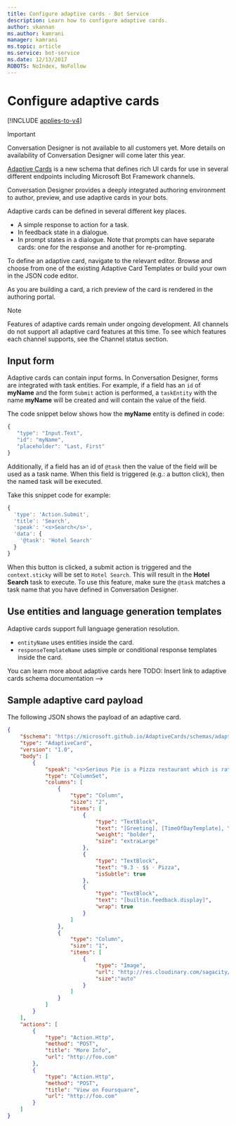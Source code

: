 ```yaml
---
title: Configure adaptive cards - Bot Service
description: Learn how to configure adaptive cards.
author: vkannan
ms.author: kamrani
manager: kamrani
ms.topic: article
ms.service: bot-service
ms.date: 12/13/2017
ROBOTS: NoIndex, NoFollow
---
```


# Configure adaptive cards

[!INCLUDE [applies-to-v4](../includes/applies-to-v4-current.md)]

> [!IMPORTANT]
> Conversation Designer is not available to all customers yet. More details on
> availability of Conversation Designer will come later this year.

[Adaptive Cards](https://adaptivecards.io) is a new schema that defines rich UI cards for use in several  different endpoints including Microsoft Bot Framework channels. 

Conversation Designer provides a deeply integrated authoring environment to author, preview, and use adaptive cards in your bots.

Adaptive cards can be defined in several different key places.

- A simple response to action for a task.
- In feedback state in a dialogue.
- In prompt states in a dialogue. Note that prompts can have separate cards: one for the response and another for re-prompting.

To define an adaptive card, navigate to the relevant editor. Browse and choose from one of the existing Adaptive Card 
Templates or build your own in the JSON code editor. 

As you are building a card, a rich preview of the card is rendered in the authoring portal.

> [!NOTE]
> Features of adaptive cards remain under ongoing development. All channels do not support all adaptive card features at this time. To see which features each channel supports, see the Channel status section.

## Input form

Adaptive cards can contain input forms. In Conversation Designer, forms are integrated with task entities. For example, if a field has an `id` of **myName** and the form `Submit` action is performed, a `taskEntity` with the name **myName** will be created and will contain the value of the field. 

The code snippet below shows how the **myName** entity is defined in code:

```javascript
{
   "type": "Input.Text",
   "id": "myName",
   "placeholder": "Last, First"
}
```

Additionally, if a field has an id of `@task` then the value of the field will be used as a task name. When this field is triggered (e.g.: a button click), then the named task will be executed. 

Take this snippet code for example:

```javascript
{
  'type': 'Action.Submit',
  'title': 'Search',
  'speak': '<s>Search</s>',
  'data': {
    '@task': 'Hotel Search'
  }
}
```

When this button is clicked, a submit action is triggered and the `context.sticky` will be set to `Hotel Search`. This will result in the **Hotel Search** task to execute. To use this feature, make sure the `@task` matches a task name that you have defined in Conversation Designer.

## Use entities and language generation templates
Adaptive cards support full language generation resolution.

* `entityName` uses entities inside the card.
* `responseTemplateName` uses simple or conditional response templates inside the card.

You can learn more about adaptive cards here  TODO: Insert link to adaptive cards schema documentation -->

## Sample adaptive card payload

The following JSON shows the payload of an adaptive card.

```json
{
    "$schema": "https://microsoft.github.io/AdaptiveCards/schemas/adaptive-card.json",
    "type": "AdaptiveCard",
    "version": "1.0",
    "body": [
        {
            "speak": "<s>Serious Pie is a Pizza restaurant which is rated 9.3 by customers.</s>",
            "type": "ColumnSet",
            "columns": [
                {
                    "type": "Column",
                    "size": "2",
                    "items": [
                        {
                            "type": "TextBlock",
                            "text": "[Greeting], [TimeOfDayTemplate], You can eat in {location}",
                            "weight": "bolder",
                            "size": "extraLarge"
                        },
                        {
                            "type": "TextBlock",
                            "text": "9.3 · $$ · Pizza",
                            "isSubtle": true
                        },
                        {
                            "type": "TextBlock",
                            "text": "[builtin.feedback.display]",
                            "wrap": true
                        }
                    ]
                },
                {
                    "type": "Column",
                    "size": "1",
                    "items": [
                        {
                            "type": "Image",
                            "url": "http://res.cloudinary.com/sagacity/image/upload/c_crop,h_670,w_635,x_0,y_0/c_scale,w_640/v1397425743/Untitled-4_lviznp.jpg",
                            "size":"auto"
                        }
                    ]
                }
            ]
        }
    ],
    "actions": [
        {
            "type": "Action.Http",
            "method": "POST",
            "title": "More Info",
            "url": "http://foo.com"
        },
        {
            "type": "Action.Http",
            "method": "POST",
            "title": "View on Foursquare",
            "url": "http://foo.com"
        }
    ]
}
```
